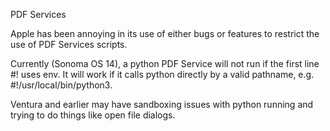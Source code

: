 PDF Services

Apple has been annoying in its use of either bugs or features to restrict the use of PDF Services scripts.

Currently (Sonoma OS 14), a python PDF Service will not run if the first line #! uses env. It will work if it calls python directly by a valid pathname, e.g. #!/usr/local/bin/python3.

Ventura and earlier may have sandboxing issues with python running and trying to do things like open file dialogs.
